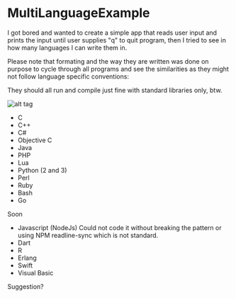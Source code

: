 # MultiLanguageExample

I got bored and wanted to create a simple app that reads user input and prints the input until user supplies "q" to quit program, then I tried to see in how many languages I can write them in.

Please note that formating and the way they are written was done on purpose to cycle through all programs and see the similarities as they might not follow language specific conventions:

They should all run and compile just fine with standard libraries only, btw.

![alt tag](http://i.giphy.com/a6FyDO69QC0U0.gif)

* C
* C++
* C#
* Objective C
* Java
* PHP
* Lua
* Python (2 and 3)
* Perl
* Ruby
* Bash
* Go

Soon
* Javascript (NodeJs) Could not code it without breaking the pattern or using NPM readline-sync which is not standard.
* Dart
* R
* Erlang
* Swift
* Visual Basic

Suggestion?
